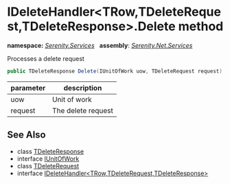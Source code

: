 # IDeleteHandler&lt;TRow,TDeleteRequest,TDeleteResponse&gt;.Delete method
**namespace:** *[Serenity.Services](../../README.md#serenity.services-namespace)*   **assembly**: *[Serenity.Net.Services](../../README.md)*

Processes a delete request

```csharp
public TDeleteResponse Delete(IUnitOfWork uow, TDeleteRequest request)
```

| parameter | description |
| --- | --- |
| uow | Unit of work |
| request | The delete request |

## See Also

* class [TDeleteResponse](../Serenity.Net.Services/../IDeleteHandler-3.TDeleteResponse.md)
* interface [IUnitOfWork](../Serenity.Net.Data/../../Serenity.Data/IUnitOfWork.md)
* class [TDeleteRequest](../Serenity.Net.Services/../IDeleteHandler-3.TDeleteRequest.md)
* interface [IDeleteHandler&lt;TRow,TDeleteRequest,TDeleteResponse&gt;](../IDeleteHandler-3.md)